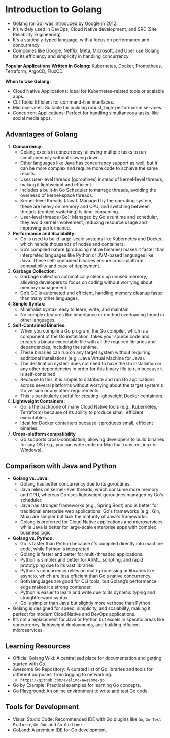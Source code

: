 # Introduction to Golang

- Golang (or Go) was introduced by Google in 2012.
- It’s widely used in DevOps, Cloud Native development, and SRE (Site Reliability Engineering).
- It's a statically-typed language, with a focus on performance and concurrency.
- Companies like Google, Netflix, Meta, Microsoft, and Uber use Golang for its efficiency and simplicity in handling concurrency.

**Popular Applications Written in Golang:**
Kubernetes, Docker, Prometheus, Terraform, ArgoCD, FluxCD.

**When to Use Golang:**
- Cloud Native Applications: Ideal for Kubernetes-related tools or scalable apps.
- CLI Tools: Efficient for command-line interfaces.
- Microservices: Suitable for building robust, high-performance services.
- Concurrent Applications: Perfect for handling simultaneous tasks, like social media apps.


## Advantages of Golang

1. **Concurrency:**
    - Golang excels in concurrency, allowing multiple tasks to run simultaneously without slowing down.
    - Other languages like Java has concurrency support as well, but it can be more complex and require more code to achieve the same results.
    - Uses user-level threads (goroutines) instead of kernel-level threads, making it lightweight and efficient.
    - Includes a built-in Go Scheduler to manage threads, avoiding the overhead of kernel-space threads.
    - Kernel-level threads (Java): Managed by the operating system, these are heavy on memory and CPU, and switching between threads (context switching) is time-consuming.
    - User-level threads (Go): Managed by Go's runtime and scheduler, they avoid kernel involvement, reducing resource usage and improving performance.
2. **Performance and Scalability:**
    - Go is used to build large-scale systems like Kubernetes and Docker, which handle thousands of nodes and containers.
    - Go’s compiled nature (producing native binaries) makes it faster than interpreted languages like Python or JVM-based languages like Java. These self-contained binaries ensure cross-platform compatibility and ease of deployment.
3. **Garbage Collection:**
    - Garbage collection automatically cleans up unused memory, allowing developers to focus on coding without worrying about memory management.
    - Go’s GC is automated and efficient, handling memory cleanup faster than many other languages.
4. **Simple Syntax:**
    - Minimalist syntax, easy to learn, write, and maintain.
    - No complex features like inheritance or method overloading found in other languages.
5. **Self-Contained Binaries:**
    - When you compile a Go program, the Go compiler, which is a component of the Go installation, takes your source code and creates a binary executable file with all the required libraries and dependencies, including the runtime.
    - These binaries can run on any target system without requiring additional installations (e.g., Java Virtual Machine for Java).
    - The destination system does not need to have the Go installation or any other dependencies in order for this binary file to run because it is self-contained.
    - Because to this, it is simple to distribute and run Go applications across several platforms without worrying about the target system's Go version or any other requirements. 
    - This is particularly useful for creating lightweight Docker containers.
6. **Lightweight Containers:**
    - Go is the backbone of many Cloud Native tools (e.g., Kubernetes, Terraform) because of its ability to produce small, efficient executables.
    - Ideal for Docker containers because it produces small, efficient binaries.
7. **Cross-platform compatibility** 
    - Go supports cross-compilation, allowing developers to build binaries for any OS (e.g., you can write code on Mac that runs on Linux or Windows).

## Comparison with Java and Python

- **Golang vs. Java:**
    - Golang has better concurrency due to its goroutines.
    - Java relies on kernel-level threads, which consume more memory and CPU, whereas Go uses lightweight goroutines managed by Go's scheduler.
    - Java has stronger frameworks (e.g., Spring Boot) and is better for traditional enterprise web applications. Go's frameworks (e.g., Gin, Mux) are simpler but lack the maturity of Java's frameworks.
    - Golang is preferred for Cloud Native applications and microservices, while Java is better for large-scale enterprise apps with complex business logic.
- **Golang vs. Python:**
    - Go is faster than Python because it's compiled directly into machine code, while Python is interpreted.
    - Golang is faster and better for multi-threaded applications.
    - Python is simpler and better for AI/ML, scripting, and rapid prototyping due to its vast libraries.
    - Python's concurrency relies on multi-processing or libraries like asyncio, which are less efficient than Go's native concurrency.
    - Both languages are good for CLI tools, but Golang’s performance edge makes it a strong contender.
    - Python is easier to learn and write due to its dynamic typing and straightforward syntax.
    - Go is simpler than Java but slightly more verbose than Python.
- Golang is designed for speed, simplicity, and scalability, making it perfect for modern Cloud Native and DevOps applications.
- It’s not a replacement for Java or Python but excels in specific areas like concurrency, lightweight deployments, and building efficient microservices.

## Learning Resources

- Official Golang Wiki: A centralized place for documentation and getting started with Go.
- Awesome Go Repository: A curated list of Go libraries and tools for different purposes, from logging to networking.
    - `https://github.com/avelino/awesome-go`
- Go by Example: Practical examples for learning Go concepts.
- Go Playground: An online environment to write and test Go code.

## Tools for Development

- Visual Studio Code: Recommended IDE with Go plugins like `Go`, `Go Test Explorer`, `Go Doc` and `Go Outliner`.
- GoLand: A premium IDE for Go development.


